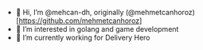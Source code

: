 - 👋 Hi, I’m @mehcan-dh, originally (@mehmetcanhoroz)[https://github.com/mehmetcanhoroz]
- 👀 I’m interested in golang and game development
- 🏢 I’m currently working for Delivery Hero

<!---
mehcan-dh/mehcan-dh is a ✨ special ✨ repository because its `README.md` (this file) appears on your GitHub profile.
You can click the Preview link to take a look at your changes.
--->
